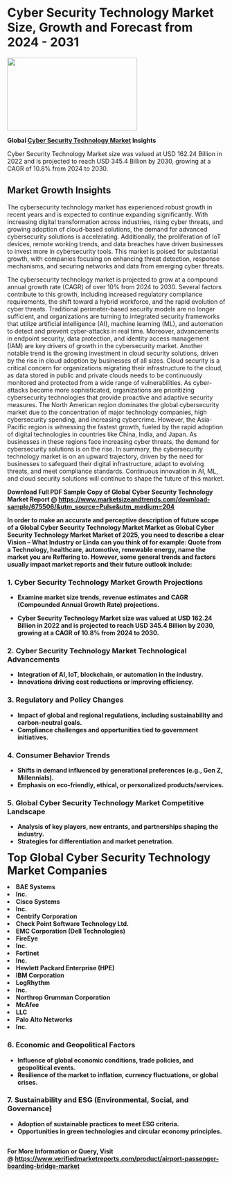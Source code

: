 <H1>Cyber Security Technology Market Size, Growth and Forecast from 2024 - 2031</H1><img class="aligncenter size-medium wp-image-584254" src="https://thirdeyenews.in/wp-content/uploads/2024/09/Global-Market-Research-300x168.jpeg" alt="" width="300" height="168" /><p><strong>Global&nbsp;<a href="https://www.marketsizeandtrends.com/download-sample/675506/&amp;utm_source=Pulse&amp;utm_medium=204">Cyber Security Technology Market</a> Insights</strong></p><p>Cyber Security Technology Market size was valued at USD 162.24 Billion in 2022 and is projected to reach USD 345.4 Billion by 2030, growing at a CAGR of 10.8% from 2024 to 2030.</p><p><h2>Market Growth Insights</h2> <p>The cybersecurity technology market has experienced robust growth in recent years and is expected to continue expanding significantly. With increasing digital transformation across industries, rising cyber threats, and growing adoption of cloud-based solutions, the demand for advanced cybersecurity solutions is accelerating. Additionally, the proliferation of IoT devices, remote working trends, and data breaches have driven businesses to invest more in cybersecurity tools. This market is poised for substantial growth, with companies focusing on enhancing threat detection, response mechanisms, and securing networks and data from emerging cyber threats.</p> <p><strong></strong></p> <p>The cybersecurity technology market is projected to grow at a compound annual growth rate (CAGR) of over 10% from 2024 to 2030. Several factors contribute to this growth, including increased regulatory compliance requirements, the shift toward a hybrid workforce, and the rapid evolution of cyber threats. Traditional perimeter-based security models are no longer sufficient, and organizations are turning to integrated security frameworks that utilize artificial intelligence (AI), machine learning (ML), and automation to detect and prevent cyber-attacks in real time. Moreover, advancements in endpoint security, data protection, and identity access management (IAM) are key drivers of growth in the cybersecurity market. Another notable trend is the growing investment in cloud security solutions, driven by the rise in cloud adoption by businesses of all sizes. Cloud security is a critical concern for organizations migrating their infrastructure to the cloud, as data stored in public and private clouds needs to be continuously monitored and protected from a wide range of vulnerabilities. As cyber-attacks become more sophisticated, organizations are prioritizing cybersecurity technologies that provide proactive and adaptive security measures. The North American region dominates the global cybersecurity market due to the concentration of major technology companies, high cybersecurity spending, and increasing cybercrime. However, the Asia-Pacific region is witnessing the fastest growth, fueled by the rapid adoption of digital technologies in countries like China, India, and Japan. As businesses in these regions face increasing cyber threats, the demand for cybersecurity solutions is on the rise. In summary, the cybersecurity technology market is on an upward trajectory, driven by the need for businesses to safeguard their digital infrastructure, adapt to evolving threats, and meet compliance standards. Continuous innovation in AI, ML, and cloud security solutions will continue to shape the future of this market. <p><strong></p><p><span class=""><strong>Download Full PDF Sample Copy of Global Cyber Security Technology Market Report</strong> @ <a href="https://www.marketsizeandtrends.com/download-sample/675506/&amp;utm_source=Pulse&amp;utm_medium=204" target="_blank">https://www.marketsizeandtrends.com/download-sample/675506/&amp;utm_source=Pulse&amp;utm_medium=204</a></span></p><p>In order to make an accurate and perceptive description of future scope of a Global&nbsp;Cyber Security Technology Market Market as Global&nbsp;Cyber Security Technology Market Market of 2025, you need to describe a clear Vision &ndash; What Industry or Linda can you think of for example: Quote from a Technology, healthcare, automotive, renewable energy, name the market you are Reffering to. However, some general trends and factors usually impact market reports and their future outlook include:</p><h3>1.&nbsp;<strong>Cyber Security Technology Market Growth Projections</strong></h3><ul><li>Examine market size trends, revenue estimates and CAGR (Compounded Annual Growth Rate) projections.</li><li><p>Cyber Security Technology Market size was valued at USD 162.24 Billion in 2022 and is projected to reach USD 345.4 Billion by 2030, growing at a CAGR of 10.8% from 2024 to 2030.</p></li></ul><h3>2.&nbsp;<strong>Cyber Security Technology Market Technological Advancements</strong></h3><ul><li>Integration of AI, IoT, blockchain, or automation in the industry.</li><li>Innovations driving cost reductions or improving efficiency.</li></ul><h3>3.&nbsp;<strong>Regulatory and Policy Changes</strong></h3><ul><li>Impact of global and regional regulations, including sustainability and carbon-neutral goals.</li><li>Compliance challenges and opportunities tied to government initiatives.</li></ul><h3>4.&nbsp;<strong>Consumer Behavior Trends</strong></h3><ul><li>Shifts in demand influenced by generational preferences (e.g., Gen Z, Millennials).</li><li>Emphasis on eco-friendly, ethical, or personalized products/services.</li></ul><h3>5.&nbsp;<strong>Global Cyber Security Technology Market Competitive Landscape</strong></h3><ul><li>Analysis of key players, new entrants, and partnerships shaping the industry.</li><li>Strategies for differentiation and market penetration.</li></ul><p data-pm-slice="1 1 []"><span style="color: inherit; font-family: inherit; font-size: 25px;">Top Global Cyber Security Technology Market Companies</span></p><div class="" data-test-id=""><p><li>BAE Systems</li><li> Inc.</li><li> Cisco Systems</li><li> Inc.</li><li> Centrify Corporation</li><li> Check Point Software Technology Ltd.</li><li> EMC Corporation (Dell Technologies)</li><li> FireEye</li><li> Inc.</li><li> Fortinet</li><li> Inc.</li><li> Hewlett Packard Enterprise (HPE)</li><li> IBM Corporation</li><li> LogRhythm</li><li> Inc.</li><li> Northrop Grumman Corporation</li><li> McAfee</li><li> LLC</li><li> Palo Alto Networks</li><li> Inc.</li></p></div><h3>6.&nbsp;<strong>Economic and Geopolitical Factors</strong></h3><ul><li>Influence of global economic conditions, trade policies, and geopolitical events.</li><li>Resilience of the market to inflation, currency fluctuations, or global crises.</li></ul><h3>7.&nbsp;<strong>Sustainability and ESG (Environmental, Social, and Governance)</strong></h3><ul><li>Adoption of sustainable practices to meet ESG criteria.</li><li>Opportunities in green technologies and circular economy principles.</li></ul><h2><strong style="font-size: 14px;">For More Information or Query, Visit @&nbsp;</strong><a style="background-color: #ffffff; font-size: 14px;" href="https://www.marketsizeandtrends.com/report/cyber-security-technology-market/" target="_blank">https://www.verifiedmarketreports.com/product/airport-passenger-boarding-bridge-market</a></h2>
